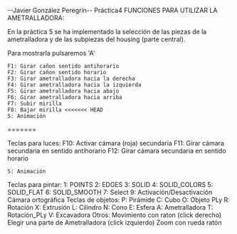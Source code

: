 --Javier González Peregrín-- Práctica4
FUNCIONES PARA UTILIZAR LA AMETRALLADORA:

En la práctica 5 se ha implementado la selección de las piezas de la ametralladora
y de las subpiezas del housing (parte central).

Para mostrarla pulsaremos 'A'

    F1: Girar cañon sentido antihorario
    F2: Girar cañon sentido horario
    F3: Girar ametralladora hacia la derecha
    F4: Girar ametralladora hacia la izquierda
    F5: Girar ametralladora hacia abajo
    F6: Girar ametralladora hacia arriba
    F7: Subir mirilla
    F8: Bajar mirilla <<<<<<< HEAD
    S: Animación

=======

Teclas para luces:
	F10: Activar cámara (roja) secundaria
	F11: Girar cámara secundaria en sentido antihorario
	F12: Girar cámara secundaria en sentido horario

    S: Animación

Teclas para pintar:
	1: POINTS
	2: EDGES
	3: SOLID
	4: SOLID_COLORS
	5: SOLID_FLAT
	6: SOLID_SMOOTH
	7: Select
	9: Activación/Desactivación Cámara ortográfica 
Teclas de objetos:
	P: Pirámide
	C: Cubo
	O: Objeto PLy
	R: Rotación
	X: Extrusión
	L: Cilindro
	N: Cono
	E: Esfera
	A: Ametralladora
	T: Rotación_PLy
	V: Excavadora
Otros:
	Movimiento con raton (click derecho)
	Elegir una parte de Ametralladora (click izquierdo)
	Zoom con rueda ratón
